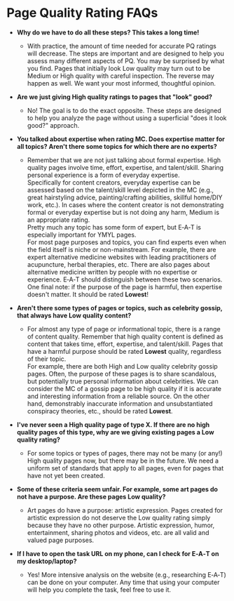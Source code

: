 # Page Quality Rating FAQs

- **Why do we have to do all these steps? This takes a long time!**
  - With practice, the amount of time needed for accurate PQ ratings will decrease. The steps are important and are designed to help you assess many different aspects of PQ. You may be surprised by what you find. Pages that initially look Low quality may turn out to be Medium or High quality with careful inspection. The reverse may happen as well. We want your most informed, thoughtful opinion.

- **Are we just giving High quality ratings to pages that "look" good?**
  - No! The goal is to do the exact opposite. These steps are designed to help you analyze the page without using a superficial "does it look good?" approach.

- **You talked about expertise when rating MC. Does expertise matter for all topics? Aren't there some topics for which there are no experts?**
  - Remember that we are not just talking about formal expertise. High quality pages involve time, effort, expertise, and talent/skill. Sharing personal experience is a form of everyday expertise.  
  Specifically for content creators, everyday expertise can be assessed based on the talent/skill level depicted in the MC (e.g., great hair­styling advice, painting/crafting abilities, skillful home/DIY work, etc.). In cases where the content creator is not demonstrating formal or everyday expertise but is not doing any harm, Medium is an appropriate rating.  
  Pretty much any topic has some form of expert, but E‑A‑T is especially important for YMYL pages.  
  For most page purposes and topics, you can find experts even when the field itself is niche or non-mainstream. For example, there are expert alternative medicine websites with leading practitioners of acupuncture, herbal therapies, etc. There are also pages about alternative medicine written by people with no expertise or experience. E‑A‑T should distinguish between these two scenarios.  
  One final note: if the purpose of the page is harmful, then expertise doesn't matter. It should be rated **Lowest**!

- **Aren't there some types of pages or topics, such as celebrity gossip, that always have Low quality content?**
  - For almost any type of page or informational topic, there is a range of content quality. Remember that high quality content is defined as content that takes time, effort, expertise, and talent/skill. Pages that have a harmful purpose should be rated **Lowest** quality, regardless of their topic.  
  For example, there are both High and Low quality celebrity gossip pages. Often, the purpose of these pages is to share scandalous, but potentially true personal information about celebrities. We can consider the MC of a gossip page to be high quality if it is accurate and interesting information from a reliable source. On the other hand, demonstrably inaccurate information and unsubstantiated conspiracy theories, etc., should be rated **Lowest**.

- **I've never seen a High quality page of type X. If there are no high quality pages of this type, why are we giving existing pages a Low quality rating?**
  - For some topics or types of pages, there may not be many (or any!) High quality pages now, but there may be in the future. We need a uniform set of standards that apply to all pages, even for pages that have not yet been created.

- **Some of these criteria seem unfair. For example, some art pages do not have a purpose. Are these pages Low quality?**
  - Art pages do have a purpose: artistic expression. Pages created for artistic expression do not deserve the Low quality rating simply because they have no other purpose. Artistic expression, humor, entertainment, sharing photos and videos, etc. are all valid and valued page purposes.

- **If I have to open the task URL on my phone, can I check for E‑A‑T on my desktop/laptop?**
  - Yes! More intensive analysis on the website (e.g., researching E‑A‑T) can be done on your computer. Any time that using your computer will help you complete the task, feel free to use it.
